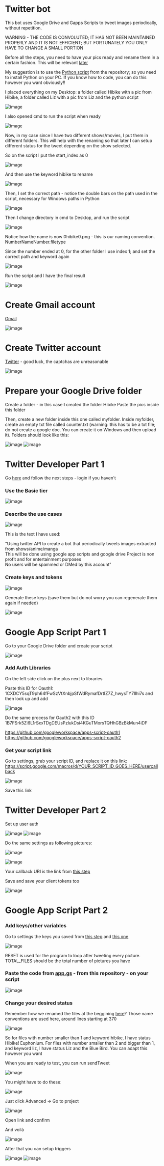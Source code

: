# Twitter bot
This bot uses Google Drive and Gapps Scripts to tweet images periodically, without repetition.

WARNING - THE CODE IS CONVOLUTED; IT HAS NOT BEEN MAINTAINED PROPERLY AND IT IS NOT EFFICIENT; BUT FORTUNATELY YOU ONLY HAVE TO CHANGE A SMALL PORTION

Before all the steps, you need to have your pics ready and rename them in a certain fashion. This will be relevant [later](#change-your-desired-status)

My suggestion is to use the [Python script](rename.py) from the repository; so you need to install Python on your PC. If you know how to code, you can do this however you want obviously!!

I placed everything on my Desktop: a folder called Hibike with a pic from Hibike, a folder called Liz with a pic from Liz and the python script

![image](https://github.com/larrysexample/bot/assets/150640746/e82a9cb9-05c1-4e4f-adcf-e611b0f6676b)

I also opened cmd to run the script when ready

![image](https://github.com/larrysexample/bot/assets/150640746/46327612-ff21-4953-8db5-1b67107b5bf3)

Now, in my case since I have two different shows/movies, I put them in different folders. This will help with the renaming so that later I can setup different status for the tweet depending on the show selected.

So on the script I put the start_index as 0

![image](https://github.com/larrysexample/bot/assets/150640746/a1f5cf73-886d-4119-944a-b13976d24b41)

And then use the keyword hibike to rename

![image](https://github.com/larrysexample/bot/assets/150640746/de13c1ae-6043-41e1-9d39-5ca2e71bceda)

Then, I set the correct path - notice the double bars on the path used in the script, necessary for Windows paths in Python

![image](https://github.com/larrysexample/bot/assets/150640746/cb8cf0dd-25e1-47bc-aeec-48925e805cb2)

Then I change directory in cmd to Desktop, and run the script

![image](https://github.com/larrysexample/bot/assets/150640746/4a801f47-240c-4452-9f9f-cc09345f6094)

Notice how the name is now 0hibike0.png - this is our naming convention. NumberNameNumber.filetype

Since the number ended at 0, for the other folder I use index 1; and set the correct path and keyword again

![image](https://github.com/larrysexample/bot/assets/150640746/803fada3-3e55-45d3-b200-74c5592a269d)

Run the script and I have the final result

![image](https://github.com/larrysexample/bot/assets/150640746/726db002-c959-47b0-ab27-c71a7de27f5f)

# Create Gmail account
[Gmail](https://gmail.com)

![image](https://github.com/larrysexample/bot/assets/150640746/add97cac-bc4e-499d-8507-4b9f9f98ea64)

# Create Twitter account
[Twitter](https://twitter.com) - 
good luck, the captchas are unreasonable

![image](https://github.com/larrysexample/bot/assets/150640746/5d22c2fe-b591-4f75-a2a1-778b8b016e11)

# Prepare your Google Drive folder
Create a folder - in this case I created the folder Hibike
Paste the pics inside this folder

Then, create a new folder inside this one called myfolder. Inside myfolder, create an empty txt file called counter.txt (warning: this has to be a txt file; do not create a google doc. You can create it on Windows and then upload it). Folders should look like this:

![image](https://github.com/larrysexample/bot/assets/150640746/95d8c5fd-46b4-4ccf-8911-6b11094e8ed7)
![image](https://github.com/larrysexample/bot/assets/150640746/76cba686-5fff-4b69-b94c-c5dfbed5512d)

# Twitter Developer Part 1
Go [here](https://developer.twitter.com/en/portal/dashboard) and follow the next steps - login if you haven't

### Use the Basic tier

![image](https://github.com/larrysexample/bot/assets/150640746/36d4f283-c176-4f48-b91d-8f8676c93259)

### Describe the use cases

![image](https://github.com/larrysexample/bot/assets/150640746/4071ee8b-e8b9-4a62-b1fc-fc39b92f1209)

This is the text I have used:

"Using twitter API to create a bot that periodically tweets images extracted from shows/anime/manga\
This will be done using google app scripts and google drive
Project is non profit and for entertainment purposes\
No users will be spammed or DMed by this account"

### Create keys and tokens

![image](https://github.com/larrysexample/bot/assets/150640746/02f24d41-985a-406c-ac78-8f778f811566)

Generate these keys (save them but do not worry you can regenerate them again if needed)

![image](https://github.com/larrysexample/bot/assets/150640746/0211861b-2dbc-4998-930a-ce161195798c)

# Google App Script Part 1
Go to your Google Drive folder and create your script

![image](https://github.com/larrysexample/bot/assets/150640746/cb55f745-3df9-4ed2-8afa-ee26b72d794a)

### Add Auth Libraries

On the left side click on the plus next to libraries

Paste this ID for Oauth1: 1CXDCY5sqT9ph64fFwSzVtXnbjpSfWdRymafDrtIZ7Z_hwysTY7IIhi7s  and then look up and add

![image](https://github.com/larrysexample/bot/assets/150640746/d42c57af-6c5c-463b-91ae-ee558294fe73)

Do the same process for Oauth2 with this ID 1B7FSrk5Zi6L1rSxxTDgDEUsPzlukDsi4KGuTMorsTQHhGBzBkMun4iDF 

https://github.com/googleworkspace/apps-script-oauth1
https://github.com/googleworkspace/apps-script-oauth2

### Get your script link
Go to settings, grab your script ID, and replace it on this link:
https://script.google.com/macros/d/YOUR_SCRIPT_ID_GOES_HERE/usercallback

![image](https://github.com/larrysexample/bot/assets/150640746/8af67d7a-412d-459e-9e7e-a851e14a7226)

Save this link

# Twitter Developer Part 2

Set up user auth

![image](https://github.com/larrysexample/bot/assets/150640746/10960dd2-c8e3-4845-a81c-3f39a4ea3d67)
![image](https://github.com/larrysexample/bot/assets/150640746/716811ef-2ff8-4300-adf7-db432415221c)

Do the same settings as following pictures:

![image](https://github.com/larrysexample/bot/assets/150640746/71c4a430-1ae4-40ec-8051-e29a6609fe39)

![image](https://github.com/larrysexample/bot/assets/150640746/5cd66f37-7eb2-4dda-94c2-fd17016bae51)

Your callback URI is the link from [this step](#get-your-script-link)

Save and save your client tokens too

![image](https://github.com/larrysexample/bot/assets/150640746/3113ded5-dff6-497b-bfec-b81aed7ec776)

# Google App Script Part 2

### Add keys/other variables
Go to settings the keys you saved from [this step](#create-keys-and-tokens) and [this one](#twitter-developer-part-2)

![image](https://github.com/larrysexample/bot/assets/150640746/dd9cef34-16fd-4ad2-b9dd-b1aa62f03931)

RESET is used for the program to loop after tweeting every picture. TOTAL_FILES should be the total number of pictures you have

### Paste the code from [app.gs](app.gs) - from this repository - on your script

![image](https://github.com/larrysexample/bot/assets/150640746/2f932e9f-84fc-45de-91ee-bdd26e474ec5)

### Change your desired status

Remember how we renamed the files at the beggining [here](#twitter-bot)? Those name conventions are used here, around lines starting at 370

![image](https://github.com/larrysexample/bot/assets/150640746/20a2943f-6a9a-4d49-b574-a2cad80bfa58)

So for files with number smaller than 1 and keyword hibike, I have status Hibike! Euphonium. For files with number smaller than 2 and bigger than 1, and keyword liz, I have status Liz and the Blue Bird. You can adapt this however you want

When you are ready to test, you can run sendTweet

![image](https://github.com/larrysexample/bot/assets/150640746/d55128ae-3cc4-4a3f-827f-8acefd500ea5)


You might have to do these:

![image](https://github.com/larrysexample/bot/assets/150640746/f41cdbf2-ecdf-439a-9852-64b44d84c3ce)

Just click Advanced -> Go to project

![image](https://github.com/larrysexample/bot/assets/150640746/f2d97f72-fd35-4a51-b3ca-30b12a33cfec)

Open link and confirm

And voilà

![image](https://github.com/larrysexample/bot/assets/150640746/82ff862d-6905-4c04-9485-7e8bc11eb6eb)

After that you can setup triggers

![image](https://github.com/larrysexample/bot/assets/150640746/ec97ce67-1499-45b0-953a-f7fcc594290e)
![image](https://github.com/larrysexample/bot/assets/150640746/84913f01-f809-45f9-901a-41819c10c06e)



